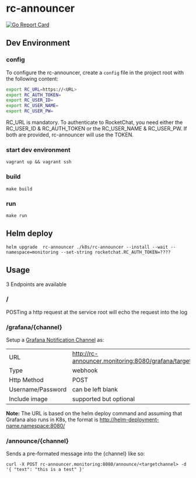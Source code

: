 # rc-announcer

[![Go Report Card](https://goreportcard.com/badge/github.com/reschex/rc-announcer)](https://goreportcard.com/report/github.com/reschex/rc-announcer)

## Dev Environment

### config

To configure the rc-announcer, create a `config` file in the project root with the following content:

``` bash
export RC_URL=https://<URL>
export RC_AUTH_TOKEN=
export RC_USER_ID=
export RC_USER_NAME=
export RC_USER_PW=
```

RC_URL is mandatory.
To authenticate to RocketChat, you need either the RC_USER_ID & RC_AUTH_TOKEN or the RC_USER_NAME & RC_USER_PW.
If both are provided, rc-announcer will use the TOKEN.

### start dev environment

`vagrant up && vagrant ssh`

### build

`make build`

### run

`make run`

## Helm deploy

`helm upgrade  rc-announcer ./k8s/rc-announcer --install --wait --namespace=monitoring --set-string rocketchat.RC_AUTH_TOKEN=????`

## Usage

3 Endpoints are available

### /

POSTing a http request at the service root will echo the request into the log

### /grafana/{channel}

Setup a [Grafana Notification Channel](https://grafana.com/docs/alerting/notifications/#webhook) as:

|||
| -------------|-----------------|
| URL | <http://rc-announcer.monitoring:8080/grafana/targetchannel> |
| Type | webhook |
| Http Method | POST |
| Username/Password| can be left blank |
| Include image | supported but optional |

**Note:** The URL is based on the helm deploy command and assuming that Grafana also runs in K8s, the format is <http://helm-deployment-name.namespace:8080/>

### /announce/{channel}

Sends a pre-formated message into the {channel} like so:

`curl -X POST rc-announcer.monitoring:8080/announce/<targetchannel> -d '{ "text": "this is a test" }'`